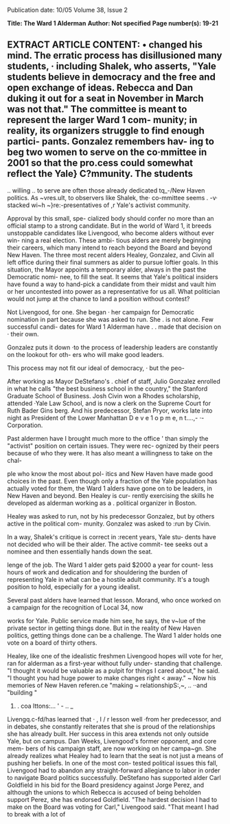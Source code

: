 Publication date: 10/05
Volume 38, Issue 2

**Title: The Ward 1 Alderman**
**Author: Not specified**
**Page number(s): 19-21**

EXTRACT ARTICLE CONTENT:
• 
changed his mind. The erratic 
process has disillusioned many 
students, · including Shalek, who 
asserts, "Yale students believe in 
democracy and the free and open 
exchange of ideas. Rebecca and 
Dan duking it out for a seat in 
November in March was not 
that." The committee is meant to 
represent the larger Ward 1 com-
munity; in reality, its organizers 
struggle to find enough partici-
pants. Gonzalez remembers hav-
ing to beg two women to serve on 
the co·mmittee in 2001 so that the 
pro.cess could somewhat reflect 
the Yale} C?mmunity. The students 
-
.. 
willing .. to serve are often those 
already dedicated tq_-/New Haven 
politics. As ~vres.ult, to observers 
like Shalek, the· co-mmittee seems 
. -v· 
stacked wi~h ~}re:-presentatives of 
,r 
Yale's activist community. 

Approval by this small, spe-
cialized body should confer no 
more than an official stamp to a 
strong candidate. But in the world 
of Ward 1, it breeds unstoppable 
candidates like Livengood, who 
become alders without ever win-
ning a real election. These ambi-
tious alders are merely beginnjng 
their careers, which many intend 
to reach beyond the Board and 
beyond New Haven. The three 
most 
recent 
alders 
Healey, 
Gonzalez, and Civin 
all left 
office during their final summers 
as alder to pursue loftier goals. 
In this 
situation, 
the 
Mayor 
appoints a temporary alder, always 
in the past the Democratic nomi-
nee, to fill the seat. It seems that 
Yale's political insiders have found 
a way to hand-pick a candidate 
from their midst and vault him 
or her 
uncontested 
into power 
as a representative for us all. What 
politician would not jump at 
the chance to land a position 
without contest? 

Not Livengood, for one. She 
began · her 
campaign 
for 
Democratic nomination in part 
because she was asked to run. She 
. 
is not alone. Few successful candi-
dates for Ward 1 Alderman have 
. . 
made that decision on · their own. 

Gonzalez puts it down ·to the 
process of leadership 
leaders are 
constantly on the lookout for oth-
ers who will make good leaders. 

This process may not fit our 
ideal of democracy, · but the peo-


After working as Mayor 
DeStefano's . chief of 
staff, Julio 
Gonzalez 
enrolled in what he calls 
"the 
best 
business 
school in the country," 
the Stanford Graduate 
School of Business. Josh 
Civin won a 
Rhodes 
scholarship, 
attended 
·Yale Law School, and is 
now 
a 
clerk on the 
Supreme Court for Ruth 
Bader Gins berg. And his 
predecessor, 
Stefan 
Pryor, works late into 
night 
as 
President 
of the Lower Manhattan 
D e v e 1 o p m e, n t....,-
·-
Corporation. 

Past aldermen have 
I 
brought much more to the office ' 
than simply the "activist" position 
on certain issues. They were rec-
ognized by their peers because of 
who they were. It has also meant 
a willingness to take on the chal-


ple who know the most about pol-
itics and New Haven have made 
good choices in the past. Even 
though only a fraction of the Yale 
population has actually voted for 
them, the Ward 1 alders have gone 
on to be leaders, in New Haven 
and beyond. Ben Healey is cur-
rently exercising the skills he 
developed as alderman working as 
a . political organizer in Boston. 

Healey was asked to run, not by 
his predecessor Gonzalez, but by 
others active in the political com-
munity. Gonzalez was asked to 
:run by Civin. 

In a way, Shalek's critique is 
correct 
in :recent years, Yale stu-
dents have not decided who will 
be their alder. The active commit-
tee seeks out a nominee and then 
essentially hands down the seat. 


lenge of the job. The Ward 1 alder 
gets paid $2000 a year for count-
less hours of work and dedication 
and for shouldering the burden of 
representing Yale in what can be a 
hostile adult community. It's a 
tough position to hold, especially 
for a young idealist. 

Several past alders have 
learned that lesson. Morand, who 
once worked on a campaign for 
the recognition of Local 34, now 


works for Yale. Public service 
made him see, he says, the v~lue 
of the private sector in getting 
things done. But in the reality 
of New Haven politics, getting 
things done can be a challenge. 
The Ward 1 alder holds one vote 
on a board of thirty others. 

Healey, like one of the idealistic 
freshmen Livengood hopes will 
vote for her, ran for alderman as 
a first-year without fully under-
standing 
that 
challenge. 
"I 
thought it would be valuable as 
a pulpit for things I cared about," 
he said. "I thought you had 
huge power to make changes right 
< 
away." ~ Now his memories of 
New Haven referen.ce "making 
~ 
relationshipS:,~, .. ··and 
"building 
" 
1. . 
coa lttons:... 
' - .. _ 


Livengq.c-fd/has learned that 
· 
, I 
/ r 
lesson well ·from her predecessor, 
and in debates, she constantly 
reiterates that she is proud of the 
relationships she has already built. 
Her success in this area extends 
not only outside Yale, but on 
campus. Dan Weeks, Livengood's 
former opponent, and core mem-
bers of his campaign staff, are 
now working on her campa~gn. 
She already realizes what Healey 
had to learn 
that the seat is not 
just a means of pushing her 
beliefs. In one of the most con-
tested political issues this fall, 
Livengood had to abandon any 
straight-forward 
allegiance 
to 
labor in order to navigate Board 
politics 
successfully. 
DeStefano has supported alder 
Carl Goldfield in his bid for the 
Board presidency against Jorge 
Perez, and although the unions to 
which Rebecca is accused of 
being beholden support Perez, 
she has endorsed Goldfield. 
"The hardest decision I had to 
make on the Board was voting for 
Carl," Livengood 
said. "That 
meant I had to break with a lot of